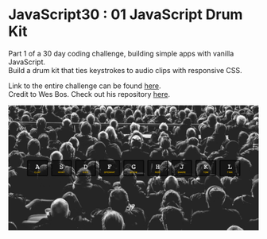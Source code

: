 # JavaScript30 : 01 JavaScript Drum Kit
Part 1 of a 30 day coding challenge, building simple apps with vanilla JavaScript. <br/>
Build a drum kit that ties keystrokes to audio clips with responsive CSS. 

Link to the entire challenge can be found [here](https://javascript30.com/). <br/>
Credit to Wes Bos. Check out his repository [here](https://github.com/wesbos/JavaScript30).

![Screen Shot](/assets/screenshot.png)
